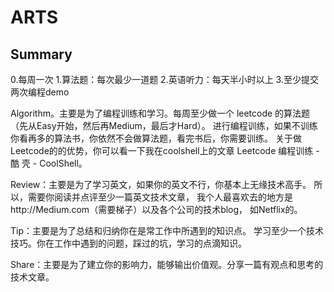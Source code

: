 # ARTS

## Summary

0.每周一次
1.算法题：每次最少一道题
2.英语听力：每天半小时以上
3.至少提交两次编程demo



Algorithm。主要是为了编程训练和学习。每周至少做一个 leetcode 的算法题（先从Easy开始，然后再Medium，最后才Hard）。
进行编程训练，如果不训练你看再多的算法书，你依然不会做算法题，看完书后，你需要训练。
关于做Leetcode的的优势，你可以看一下我在coolshell上的文章 Leetcode 编程训练 - 酷 壳 - CoolShell。




Review：主要是为了学习英文，如果你的英文不行，你基本上无缘技术高手。
所以，需要你阅读并点评至少一篇英文技术文章，
我个人最喜欢去的地方是http://Medium.com（需要梯子）以及各个公司的技术blog，
如Netflix的。




Tip：主要是为了总结和归纳你在是常工作中所遇到的知识点。
学习至少一个技术技巧。你在工作中遇到的问题，踩过的坑，学习的点滴知识。





Share：主要是为了建立你的影响力，能够输出价值观。分享一篇有观点和思考的技术文章。

